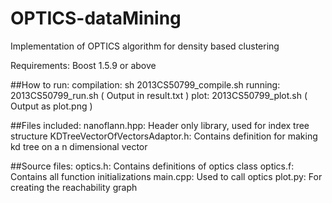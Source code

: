 # OPTICS-dataMining
Implementation of OPTICS algorithm for density based clustering

Requirements:
Boost 1.5.9 or above

##How to run:
compilation: sh 2013CS50799_compile.sh
running: 2013CS50799_run.sh ( Output in result.txt )
plot: 2013CS50799_plot.sh ( Output as plot.png )

##Files included:
nanoflann.hpp: Header only library, used for index tree structure
KDTreeVectorOfVectorsAdaptor.h: Contains definition for making kd tree on a n dimensional vector

##Source files:
optics.h: Contains definitions of optics class
optics.f: Contains all function initializations
main.cpp: Used to call optics
plot.py: For creating the reachability graph


